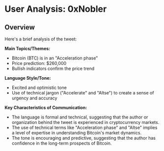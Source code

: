 # User Analysis: 0xNobler

## Overview

Here's a brief analysis of the tweet:

**Main Topics/Themes:**

* Bitcoin (BTC) is in an "Acceleration phase"
* Price prediction: $260,000
* Bullish indicators confirm the price trend

**Language Style/Tone:**

* Excited and optimistic tone
* Use of technical jargon ("Accelerate" and "Altse") to create a sense of urgency and accuracy

**Key Characteristics of Communication:**

* The language is formal and technical, suggesting that the author or organization behind the tweet is experienced in cryptocurrency markets.
* The use of technical terms like "Acceleration phase" and "Altse" implies a level of expertise in understanding Bitcoin's market dynamics.
* The tone is encouraging and predictive, suggesting that the author has confidence in the long-term prospects of Bitcoin.